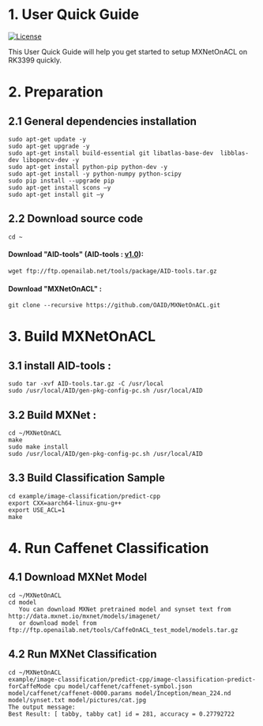 # 1. User Quick Guide
[![License](https://img.shields.io/badge/license-BSD-blue.svg)](LICENSE)

This User Quick Guide will help you get started to setup MXNetOnACL on RK3399 quickly.

# 2. Preparation
## 2.1 General dependencies installation
	sudo apt-get update -y
	sudo apt-get upgrade -y
	sudo apt-get install build-essential git libatlas-base-dev  libblas-dev libopencv-dev -y 
	sudo apt-get install python-pip python-dev -y
	sudo apt-get install -y python-numpy python-scipy
	sudo pip install --upgrade pip
	sudo apt-get install scons –y
	sudo apt-get install git –y

## 2.2 Download source code
	cd ~

#### Download "AID-tools" (AID-tools : [v1.0](ftp://ftp.openailab.net/tools/package)):
	wget ftp://ftp.openailab.net/tools/package/AID-tools.tar.gz
	
#### Download "MXNetOnACL" :
	git clone --recursive https://github.com/OAID/MXNetOnACL.git

# 3. Build MXNetOnACL
## 3.1 install AID-tools :
	sudo tar -xvf AID-tools.tar.gz -C /usr/local
	sudo /usr/local/AID/gen-pkg-config-pc.sh /usr/local/AID

## 3.2 Build MXNet :
	cd ~/MXNetOnACL
	make
	sudo make install
	sudo /usr/local/AID/gen-pkg-config-pc.sh /usr/local/AID

## 3.3 Build Classification Sample
	cd example/image-classification/predict-cpp
	export CXX=aarch64-linux-gnu-g++
	export USE_ACL=1
	make

# 4. Run Caffenet Classification

## 4.1 Download MXNet Model
	cd ~/MXNetOnACL
	cd model
	   You can download MXNet pretrained model and synset text from  http://data.mxnet.io/mxnet/models/imagenet/
	   or download model from ftp://ftp.openailab.net/tools/CaffeOnACL_test_model/models.tar.gz

## 4.2 Run MXNet Classification 
	cd ~/MXNetOnACL
	example/image-classification/predict-cpp/image-classification-predict-forCaffeMode cpu model/caffenet/caffenet-symbol.json model/caffenet/caffenet-0000.params model/Inception/mean_224.nd model/synset.txt model/pictures/cat.jpg
    The output message:
    Best Result: [ tabby, tabby cat] id = 281, accuracy = 0.27792722

